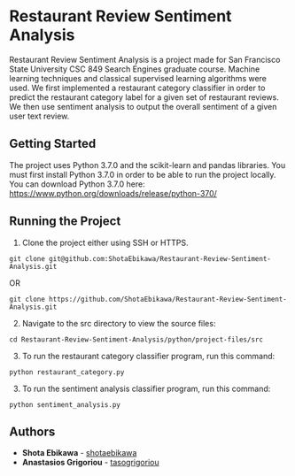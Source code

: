 # Restaurant Review Sentiment Analysis

Restaurant Review Sentiment Analysis is a project made for San Francisco State University CSC 849 Search Engines graduate course. Machine learning techniques and classical supervised learning algorithms were used. We first implemented a restaurant category classifier in order to predict the restaurant category label for a given set of restaurant reviews. We then use sentiment analysis to output the overall sentiment of a given user text review.

## Getting Started

The project uses Python 3.7.0 and the scikit-learn and pandas libraries. You must first install Python 3.7.0 in order to be able to run the project locally. You can download Python 3.7.0 here:    
https://www.python.org/downloads/release/python-370/

## Running the Project

1. Clone the project either using SSH or HTTPS.
```
git clone git@github.com:ShotaEbikawa/Restaurant-Review-Sentiment-Analysis.git
```
OR
```
git clone https://github.com/ShotaEbikawa/Restaurant-Review-Sentiment-Analysis.git
```

2. Navigate to the src directory to view the source files:
```
cd Restaurant-Review-Sentiment-Analysis/python/project-files/src
```

3. To run the restaurant category classifier program, run this command: 
```
python restaurant_category.py
```

3. To run the sentiment analysis classifier program, run this command:
```
python sentiment_analysis.py
```

## Authors

* **Shota Ebikawa** - [shotaebikawa](https://github.com/ShotaEbikawa)
* **Anastasios Grigoriou** - [tasogrigoriou](https://github.com/tasogrigoriou)
